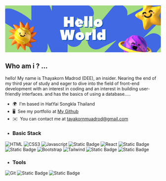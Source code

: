 ![headerImage](/hello.png)


Who am i ? ...
-----------------------------

hello! My name is Thayakorn Madrod (DEE), an insider. Nearing the end of my third year of study and eager to dive into the field of front-end development with an interest in coding and an interest in building user-friendly interfaces. and has the basics of using a database.....

*   🌍  I'm based in HatYai Songkla Thailand
*   🖥️  See my portfolio at [My Github](http://github.com/rusdeexii)
*   ✉️  You can contact me at [tayakornmuadrod@gmail.com](mailto:tayakornmuadrod@gmail.com)
*   ### Basic Stack
![HTML](https://img.shields.io/badge/HTML5-E34F26?style=for-the-badge&logo=html5&logoColor=white)
![CSS3](https://img.shields.io/badge/CSS3-1572B6?style=for-the-badge&logo=css3&logoColor=white)
![Javascript](https://img.shields.io/badge/Javascript-F0DB4F?style=for-the-badge&labelColor=black&logo=javascript&logoColor=F0DB4F)
![Static Badge](https://img.shields.io/badge/PHP-963ECB?style=for-the-badge&logo=php&logoColor=FFFFFF&labelColor=black&color=963ECB)
![React](https://img.shields.io/badge/-React-61DBFB?style=for-the-badge&labelColor=black&logo=react&logoColor=61DBFB)
![Static Badge](https://img.shields.io/badge/NODE.JS-61A840?style=for-the-badge&logo=NODE.JS&logoColor=FFFFFF&labelColor=black&color=61A840)
![Static Badge](https://img.shields.io/badge/EXPRESS.JS-EADE21?style=for-the-badge&logo=EXPRESS&logoColor=FFFFFF&labelColor=black&color=EADE21)
![Bootstrap](https://img.shields.io/badge/Bootstrap-563D7C?style=for-the-badge&logo=bootstrap&logoColor=white)
![Tailwind](https://img.shields.io/badge/Tailwind_CSS-092749?style=for-the-badge&logo=tailwindcss&logoColor=06B6D4&labelColor=000000)
![Static Badge](https://img.shields.io/badge/MYSQL-F3F2F0?style=for-the-badge&logo=MYSQL&logoColor=black&labelColor=F3F2F0&color=black)
![Static Badge](https://img.shields.io/badge/PostgreSQL-F3F2F0?style=for-the-badge&logo=PostgreSQL&logoColor=458BF1&labelColor=F3F2F0&color=black)




*   ### Tools 
![Git](https://img.shields.io/badge/Git-F05032?style=for-the-badge&logo=git&logoColor=white)
![Static Badge](https://img.shields.io/badge/DOCKER-2BA3DF?style=for-the-badge&logo=DOCKER&logoColor=FFFFFF&labelColor=black&color=2BA3DF)
![Static Badge](https://img.shields.io/badge/POSTMAN-F48618?style=for-the-badge&logo=POSTMAN&logoColor=FFFFFF&labelColor=F48618&color=F48618)



           
